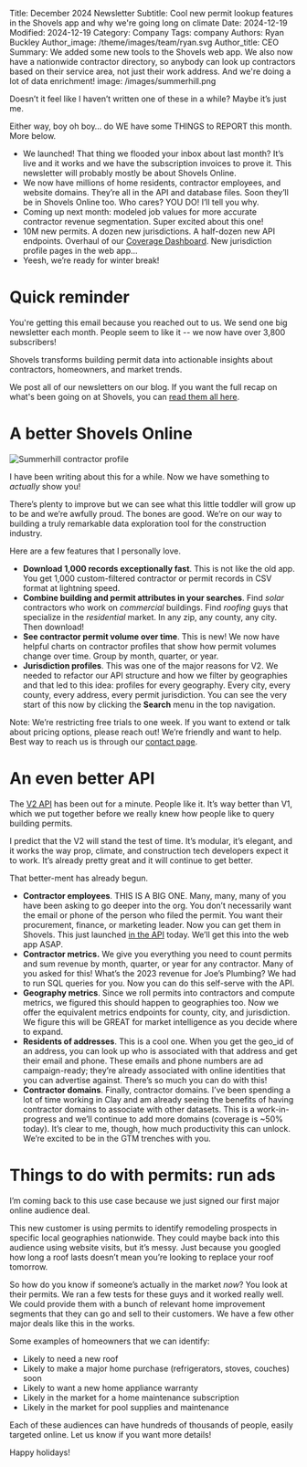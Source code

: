 Title: December 2024 Newsletter
Subtitle: Cool new permit lookup features in the Shovels app and why we're going long on climate
Date: 2024-12-19
Modified: 2024-12-19
Category: Company
Tags: company
Authors: Ryan Buckley
Author_image: /theme/images/team/ryan.svg
Author_title: CEO
Summary: We added some new tools to the Shovels web app. We also now have a nationwide contractor directory, so anybody can look up contractors based on their service area, not just their work address. And we're doing a lot of data enrichment! 
image: /images/summerhill.png


Doesn’t it feel like I haven’t written one of these in a while? Maybe it’s just me.

Either way, boy oh boy… do WE have some THINGS to REPORT this month. More below. 

- We launched! That thing we flooded your inbox about last month? It’s live and it works and we have the subscription invoices to prove it. This newsletter will probably mostly be about Shovels Online.
- We now have millions of home residents, contractor employees, and website domains. They’re all in the API and database files. Soon they’ll be in Shovels Online too. Who cares? YOU DO! I’ll tell you why.
- Coming up next month: modeled job values for more accurate contractor revenue segmentation. Super excited about this one!
- 10M new permits. A dozen new jurisdictions. A half-dozen new API endpoints. Overhaul of our [Coverage Dashboard](https://dashboard.stripe.com/subscriptions/sub_1QWfsBF4y5bBweC6N8xBg1c7). New jurisdiction profile pages in the web app...
- Yeesh, we’re ready for winter break!

# Quick reminder

You're getting this email because you reached out to us. We send one big newsletter each month. People seem to like it -- we now have over 3,800 subscribers!

Shovels transforms building permit data into actionable insights about contractors, homeowners, and market trends.

We post all of our newsletters on our blog. If you want the full recap on what's been going on at Shovels, you can [read them all here](https://www.shovels.ai/blog/?category=Company).

# A better Shovels Online

![Summerhill contractor profile]({static}/images/summerhill.png)

I have been writing about this for a while. Now we have something to *actually* show you!

There’s plenty to improve but we can see what this little toddler will grow up to be and we’re awfully proud. The bones are good. We’re on our way to building a truly remarkable data exploration tool for the construction industry. 

Here are a few features that I personally love.

- **Download 1,000 records exceptionally fast**. This is not like the old app. You get 1,000 custom-filtered contractor or permit records in CSV format at lightning speed.
- **Combine building and permit attributes in your searches**. Find *solar* contractors who work on *commercial* buildings. Find *roofing* guys that specialize in the *residential* market. In any zip, any county, any city. Then download!
- **See contractor permit volume over time**. This is new! We now have helpful charts on contractor profiles that show how permit volumes change over time. Group by month, quarter, or year.
- **Jurisdiction profiles**. This was one of the major reasons for V2. We needed to refactor our API structure and how we filter by geographies and that led to this idea: profiles for every geography. Every city, every county, every address, every permit jurisdiction. You can see the very start of this now by clicking the **Search** menu in the top navigation.

Note: We’re restricting free trials to one week. If you want to extend or talk about pricing options, please reach out! We’re friendly and want to help. Best way to reach us is through our [contact page](/contact). 

# An even better API

The [V2 API](https://docs.shovels.ai/api-reference/permits/search-permits) has been out for a minute. People like it. It’s way better than V1, which we put together before we really knew how people like to query building permits. 

I predict that the V2 will stand the test of time. It’s modular, it’s elegant, and it works the way prop, climate, and construction tech developers expect it to work. It’s already pretty great and it will continue to get better. 

That better-ment has already begun. 

- **Contractor employees**. THIS IS A BIG ONE. Many, many, many of you have been asking to go deeper into the org. You don’t necessarily want the email or phone of the person who filed the permit. You want their procurement, finance, or marketing leader. Now you can get them in Shovels. This just launched [in the API](https://docs.shovels.ai/api-reference/contractors/list-contractor-employees) today. We’ll get this into the web app ASAP.
- **Contractor metrics.** We give you everything you need to count permits and sum revenue by month, quarter, or year for any contractor. Many of you asked for this! What’s the 2023 revenue for Joe’s Plumbing? We had to run SQL queries for you. Now you can do this self-serve with the API.
- **Geography metrics**. Since we roll permits into contractors and compute metrics, we figured this should happen to geographies too. Now we offer the equivalent metrics endpoints for county, city, and jurisdiction. We figure this will be GREAT for market intelligence as you decide where to expand.
- **Residents of addresses**. This is a cool one. When you get the geo_id of an address, you can look up who is associated with that address and get their email and phone. These emails and phone numbers are ad campaign-ready; they’re already associated with online identities that you can advertise against. There’s so much you can do with this!
- **Contractor domains**. Finally, contractor domains. I’ve been spending a lot of time working in Clay and am already seeing the benefits of having contractor domains to associate with other datasets. This is a work-in-progress and we’ll continue to add more domains (coverage is ~50% today). It’s clear to me, though, how much productivity this can unlock. We’re excited to be in the GTM trenches with you.

# Things to do with permits: run ads

I’m coming back to this use case because we just signed our first major online audience deal. 

This new customer is using permits to identify remodeling prospects in specific local geographies nationwide. They could maybe back into this audience using website visits, but it’s messy. Just because you googled how long a roof lasts doesn’t mean you’re looking to replace your roof tomorrow. 

So how do you know if someone’s actually in the market *now*? You look at their permits. We ran a few tests for these guys and it worked really well. We could provide them with a bunch of relevant home improvement segments that they can go and sell to their customers. We have a few other major deals like this in the works. 

Some examples of homeowners that we can identify:

- Likely to need a new roof
- Likely to make a major home purchase (refrigerators, stoves, couches) soon
- Likely to want a new home appliance warranty
- Likely in the market for a home maintenance subscription
- Likely in the market for pool supplies and maintenance

Each of these audiences can have hundreds of thousands of people, easily targeted online. Let us know if you want more details! 

Happy holidays! 